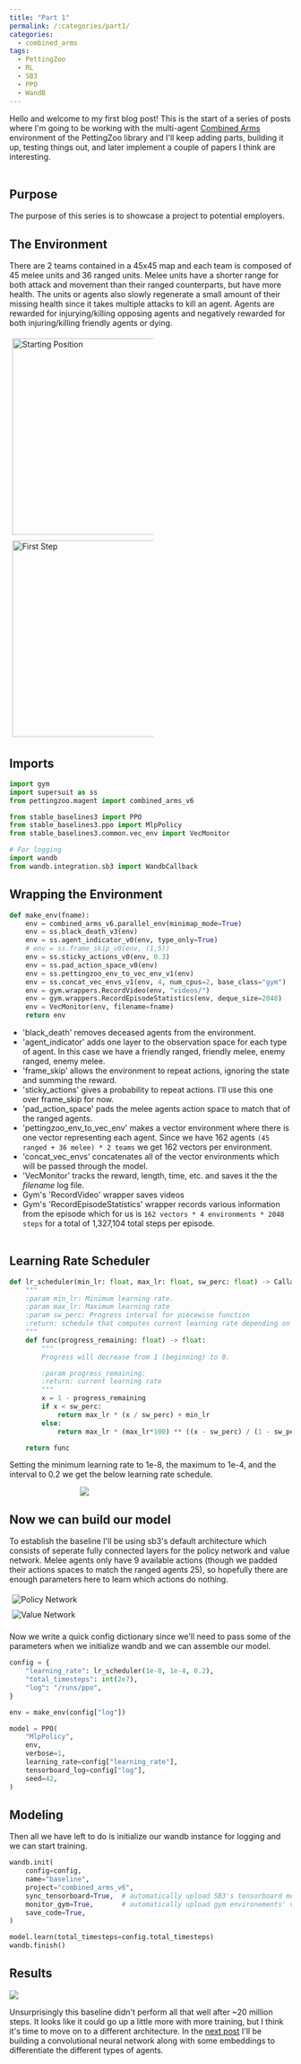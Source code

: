 ```yaml
---
title: "Part 1"
permalink: /:categories/part1/
categories:
  - combined_arms
tags:
  - PettingZoo
  - RL
  - SB3
  - PPO
  - WandB
---
```


<style>
.center {
  display: block;
  margin-left: auto;
  margin-right: auto;
  width: 50%;
} 
 
.column {
  float: left;
  width: 50%;
  padding: 5px;
}

.row::after {
  content: "";
  clear: both;
  display: table;
}
</style>

Hello and welcome to my first blog post! This is the start of a series of posts where I'm going to be working with the multi-agent [Combined Arms](https://www.pettingzoo.ml/magent/combined_arms) environment of the PettingZoo library and I'll keep adding parts, building it up, testing things out, and later implement a couple of papers I think are interesting.
<br /><br />

## Purpose
The purpose of this series is to showcase a project to potential employers.

## The Environment
There are 2 teams contained in a 45x45 map and each team is composed of 45 melee units and 36 ranged units. Melee units have a shorter range for both attack and movement than their ranged counterparts, but have more health. The units or agents also slowly regenerate a small amount of their missing health since it takes multiple attacks to kill an agent. Agents are rewarded for injurying/killing opposing agents and negatively rewarded for both injuring/killing friendly agents or dying.

<div class="row">
  <div class="column">
    <img src="https://filipinogambino.github.io/ngorichs/assets/images/combined_arms_v6_opening.png" alt="Starting Position" height=350>
  </div>
  <div class="column">
    <img src="https://filipinogambino.github.io/ngorichs/assets/images/combined_arms_v6_one_step.png" alt="First Step" height=350>
  </div>
</div>

## Imports
```python
import gym
import supersuit as ss
from pettingzoo.magent import combined_arms_v6

from stable_baselines3 import PPO
from stable_baselines3.ppo import MlpPolicy
from stable_baselines3.common.vec_env import VecMonitor

# For logging
import wandb
from wandb.integration.sb3 import WandbCallback
```

## Wrapping the Environment

```python
def make_env(fname):
    env = combined_arms_v6.parallel_env(minimap_mode=True)
    env = ss.black_death_v3(env)
    env = ss.agent_indicator_v0(env, type_only=True)
    # env = ss.frame_skip_v0(env, (1,5))
    env = ss.sticky_actions_v0(env, 0.3)
    env = ss.pad_action_space_v0(env)
    env = ss.pettingzoo_env_to_vec_env_v1(env)
    env = ss.concat_vec_envs_v1(env, 4, num_cpus=2, base_class="gym")
    env = gym.wrappers.RecordVideo(env, "videos/")
    env = gym.wrappers.RecordEpisodeStatistics(env, deque_size=2048)
    env = VecMonitor(env, filename=fname)
    return env
```

* 'black_death' removes deceased agents from the environment.
* 'agent_indicator' adds one layer to the observation space for each type of agent. In this case we have a friendly ranged, friendly melee, enemy ranged, enemy melee.
* 'frame_skip' allows the environment to repeat actions, ignoring the state and summing the reward.
* 'sticky_actions' gives a probability to repeat actions. I'll use this one over frame_skip for now.
* 'pad_action_space' pads the melee agents action space to match that of the ranged agents.
* 'pettingzoo_env_to_vec_env' makes a vector environment where there is one vector representing each agent. Since we have 162 agents `(45 ranged + 36 melee) * 2 teams` we get 162 vectors per environment.
* 'concat_vec_envs' concatenates all of the vector environments which will be passed through the model.
* 'VecMonitor' tracks the reward, length, time, etc. and saves it the the *filename* log file. 
* Gym's 'RecordVideo' wrapper saves videos
* Gym's 'RecordEpisodeStatistics' wrapper records various information from the episode which for us is `162 vectors * 4 environments * 2048 steps` for a total of 1,327,104 total steps per episode.
<br /><br />

## Learning Rate Scheduler
```python
def lr_scheduler(min_lr: float, max_lr: float, sw_perc: float) -> Callable:
    """
    :param min_lr: Minimum learning rate.
    :param max_lr: Maximum learning rate
    :param sw_perc: Progress interval for piecewise function
    :return: schedule that computes current learning rate depending on remaining progress
    """
    def func(progress_remaining: float) -> float:
        """
        Progress will decrease from 1 (beginning) to 0.

        :param progress_remaining:
        :return: current learning rate
        """
        x = 1 - progress_remaining
        if x < sw_perc:
            return max_lr * (x / sw_perc) + min_lr
        else:
            return max_lr * (max_lr*100) ** ((x - sw_perc) / (1 - sw_perc))

    return func
```
Setting the minimum learning rate to 1e-8, the maximum to 1e-4, and the interval to 0.2 we get the below learning rate schedule.

<div class="center">
  <img src="https://filipinogambino.github.io/ngorichs/assets/images/lr_schedule_plot.jpg">
</div>

## Now we can build our model

To establish the baseline I'll be using sb3's default architecture which consists of seperate fully connected layers for the policy network and value network. Melee agents only have 9 available actions (though we padded their actions spaces to match the ranged agents 25), so hopefully there are enough parameters here to learn which actions do nothing.
<br />

<div class="row">
  <div class="column">
    <img src="https://filipinogambino.github.io/ngorichs/assets/images/baseline_policy_network.jpg" alt="Policy Network">
  </div>
  <div class="column">
    <img src="https://filipinogambino.github.io/ngorichs/assets/images/baseline_value_network.jpg" alt="Value Network">
  </div>
</div>

<br />
Now we write a quick config dictionary since we'll need to pass some of the parameters when we initialize wandb and we can assemble our model.

```python
config = {
    "learning_rate": lr_scheduler(1e-8, 1e-4, 0.2),
    "total_timesteps": int(2e7),
    "log": "/runs/ppo",
}

env = make_env(config["log"])

model = PPO(
    "MlpPolicy",
    env,
    verbose=1,
    learning_rate=config["learning_rate"],
    tensorboard_log=config["log"],
    seed=42,
)
```

## Modeling

Then all we have left to do is initialize our wandb instance for logging and we can start training.

```python
wandb.init(
    config=config,
    name="baseline",
    project="combined_arms_v6",
    sync_tensorboard=True,  # automatically upload SB3's tensorboard metrics to W&B
    monitor_gym=True,       # automatically upload gym environements' videos
    save_code=True,
)

model.learn(total_timesteps=config.total_timesteps)
wandb.finish()
```
## Results
<p>
    <img src="https://filipinogambino.github.io/ngorichs/assets/images/baseline_wandb.jpg">
</p>

Unsurprisingly this baseline didn't perform all that well after ~20 million steps. It looks like it could go up a little more with more training, but I think it's time to move on to a different architecture. In the [next post](https://filipinogambino.github.io/ngorichs/blog/combined-arms-part-2/) I'll be building a convolutional neural network along with some embeddings to differentiate the different types of agents.
